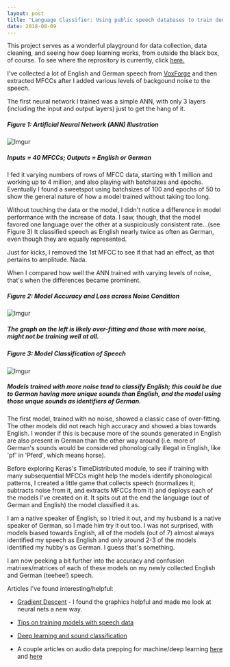 ```yaml
---
layout: post
title: "Language Classifier: Using public speech databases to train deep neural networks to ID types of language spoken"
date: 2018-08-09
--- 
```


This project serves as a wonderful playground for data collection, data cleaning, and seeing how deep learning works, from outside the black box, of course. To see where the reprository is currently, click <a href = "https://github.com/a-n-rose/language-classifier">here.</a>

I've collected a lot of English and German speech from <a href="http://voxforge.org/">VoxForge</a> and then extracted MFCCs after I added various levels of backgound noise to the speech. 

The first neural network I trained was a simple ANN, with only 3 layers (including the input and output layers) just to get the hang of it. 

##### Figure 1: Artificial Neural Network (ANN) Illustration
![Imgur](https://i.imgur.com/pfAsfyO.png)
##### Inputs = 40 MFCCs; Outputs = English or German 

I fed it varying numbers of rows of MFCC data, starting with 1 million and working up to 4 million, and also playing with batchsizes and epochs. Eventually I found a sweetspot using batchsizes of 100 and epochs of 50 to show the general nature of how a model trained without taking too long. 

Without touching the data or the model, I didn't notice a difference in model performance with the increase of data. I saw, though, that the model favored one language over the other at a suspiciously consistent rate...(see Figure 3) It classified speech as English nearly twice as often as German, even though they are equally represented. 

Just for kicks, I removed the 1st MFCC to see if that had an effect, as that pertains to amplitude. Nada.

When I compared how well the ANN trained with varying levels of noise, that's when the differences became prominent.

##### Figure 2: Model Accuracy and Loss across Noise Condition
![Imgur](https://i.imgur.com/yAA0y1i.png)
##### The graph on the left is likely over-fitting and those with more noise, might not be training well at all.



##### Figure 3: Model Classification of Speech
![Imgur](https://i.imgur.com/xxaSfBA.png)
##### Models trained with more noise tend to classify English; this could be due to German having more unique sounds than English, and the model using those unque sounds as identifiers of German. 

The first model, trained with no noise, showed a classic case of over-fitting. The other models did not reach high accuracy and showed a bias towards English. I wonder if this is because more of the sounds generated in English are also present in German than the other way around (i.e. more of German's sounds would be considered phonologically illegal in English, like 'pf' in 'Pferd', which means horse).

Before exploring Keras's TimeDistributed module, to see if training with many subsequential MFCCs might help the models identify phonological patterns, I created a little game that collects speech (normalizes it, subtracts noise from it, and extracts MFCCs from it) and deploys each of the models I've created on it. It spits out at the end the language (out of German and English) the model classified it as. 

I am a native speaker of English, so I tried it out, and my husband is a native speaker of German, so I made him try it out too. I was not surprised, with models biased towards English, all of the models (out of 7) almost always identified my speech as English and only around 2-3 of the models identified my hubby's as German. I guess that's something.

I am now peeking a bit further into the accuracy and confusion matrixes/matrices of each of these models on my newly collected English and German (teehee!) speech.


Articles I've found interesting/helpful:
* <a href = "https://iamtrask.github.io/2015/07/27/python-network-part2/">Gradient Descent</a> - I found the graphics helpful and made me look at neural nets a new way.

* <a href="https://www.kaggle.com/c/tensorflow-speech-recognition-challenge/discussion/46945">Tips on training models with speech data</a>

* <a href="https://www.analyticsindiamag.com/using-deep-learning-for-sound-classification-an-in-depth-analysis/">Deep learning and sound classification</a>

* A couple articles on audio data prepping for machine/deep learning <a href="https://www.kaggle.com/fizzbuzz/beginner-s-guide-to-audio-data">here</a> and <a href="https://www.analyticsvidhya.com/blog/2017/08/audio-voice-processing-deep-learning/">here</a>
